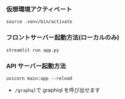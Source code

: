 ### 仮想環境アクティベート

`source .venv/bin/activate`

### フロントサーバー起動方法(ローカルのみ)

`streamlit run app.py`

### API サーバー起動方法

`uvicorn main:app --reload`

- `/graphql`で graphiql を呼び出せます
